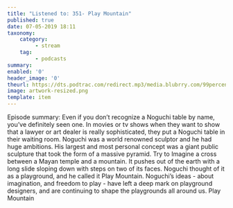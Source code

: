 ```yaml
---
title: "Listened to: 351- Play Mountain"
published: true
date: 07-05-2019 18:11
taxonomy:
    category:
         - stream
    tag:
         - podcasts
summary:
enabled: '0'
header_image: '0'
theurl: https://dts.podtrac.com/redirect.mp3/media.blubrry.com/99percentinvisible/dovetail.prxu.org/96/7dce7419-4ec9-4167-b881-77d4e974c489/351_Play_Mountain_pt_01.mp3
image: artwork-resized.png
template: item
---
```

 
Episode summary: Even if you don’t recognize a Noguchi table by name, you’ve definitely seen one. In movies or tv shows when they want to show that a lawyer or art dealer is really sophisticated, they put a Noguchi table in their waiting room. Noguchi was a world renowned sculptor and he had huge ambitions. His largest and most personal concept was a giant public sculpture that took the form of a massive pyramid. Try to Imagine a cross between a Mayan temple and a mountain. It pushes out of the earth with a long slide sloping down with steps on two of its faces. Noguchi thought of it as a playground, and he called it Play Mountain. Noguchi’s ideas - about imagination, and freedom to play - have left a deep mark on playground designers, and are continuing to shape the playgrounds all around us. Play Mountain
